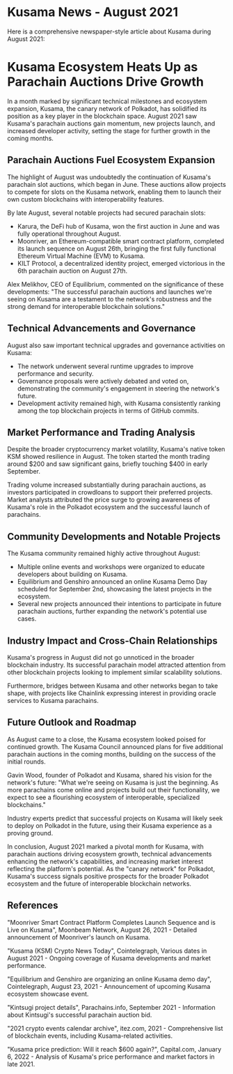 # Kusama News - August 2021

Here is a comprehensive newspaper-style article about Kusama during August 2021:

# Kusama Ecosystem Heats Up as Parachain Auctions Drive Growth

In a month marked by significant technical milestones and ecosystem expansion,
Kusama, the canary network of Polkadot, has solidified its position as a key
player in the blockchain space. August 2021 saw Kusama's parachain auctions gain
momentum, new projects launch, and increased developer activity, setting the
stage for further growth in the coming months.

## Parachain Auctions Fuel Ecosystem Expansion

The highlight of August was undoubtedly the continuation of Kusama's parachain
slot auctions, which began in June. These auctions allow projects to compete for
slots on the Kusama network, enabling them to launch their own custom
blockchains with interoperability features.

By late August, several notable projects had secured parachain slots:

- Karura, the DeFi hub of Kusama, won the first auction in June and was fully
  operational throughout August.
- Moonriver, an Ethereum-compatible smart contract platform, completed its
  launch sequence on August 26th, bringing the first fully functional Ethereum
  Virtual Machine (EVM) to Kusama.
- KILT Protocol, a decentralized identity project, emerged victorious in the 6th
  parachain auction on August 27th.

Alex Melikhov, CEO of Equilibrium, commented on the significance of these
developments: "The successful parachain auctions and launches we're seeing on
Kusama are a testament to the network's robustness and the strong demand for
interoperable blockchain solutions."

## Technical Advancements and Governance

August also saw important technical upgrades and governance activities on
Kusama:

- The network underwent several runtime upgrades to improve performance and
  security.
- Governance proposals were actively debated and voted on, demonstrating the
  community's engagement in steering the network's future.
- Development activity remained high, with Kusama consistently ranking among the
  top blockchain projects in terms of GitHub commits.

## Market Performance and Trading Analysis

Despite the broader cryptocurrency market volatility, Kusama's native token KSM
showed resilience in August. The token started the month trading around $200 and
saw significant gains, briefly touching $400 in early September.

Trading volume increased substantially during parachain auctions, as investors
participated in crowdloans to support their preferred projects. Market analysts
attributed the price surge to growing awareness of Kusama's role in the Polkadot
ecosystem and the successful launch of parachains.

## Community Developments and Notable Projects

The Kusama community remained highly active throughout August:

- Multiple online events and workshops were organized to educate developers
  about building on Kusama.
- Equilibrium and Genshiro announced an online Kusama Demo Day scheduled for
  September 2nd, showcasing the latest projects in the ecosystem.
- Several new projects announced their intentions to participate in future
  parachain auctions, further expanding the network's potential use cases.

## Industry Impact and Cross-Chain Relationships

Kusama's progress in August did not go unnoticed in the broader blockchain
industry. Its successful parachain model attracted attention from other
blockchain projects looking to implement similar scalability solutions.

Furthermore, bridges between Kusama and other networks began to take shape, with
projects like Chainlink expressing interest in providing oracle services to
Kusama parachains.

## Future Outlook and Roadmap

As August came to a close, the Kusama ecosystem looked poised for continued
growth. The Kusama Council announced plans for five additional parachain
auctions in the coming months, building on the success of the initial rounds.

Gavin Wood, founder of Polkadot and Kusama, shared his vision for the network's
future: "What we're seeing on Kusama is just the beginning. As more parachains
come online and projects build out their functionality, we expect to see a
flourishing ecosystem of interoperable, specialized blockchains."

Industry experts predict that successful projects on Kusama will likely seek to
deploy on Polkadot in the future, using their Kusama experience as a proving
ground.

In conclusion, August 2021 marked a pivotal month for Kusama, with parachain
auctions driving ecosystem growth, technical advancements enhancing the
network's capabilities, and increasing market interest reflecting the platform's
potential. As the "canary network" for Polkadot, Kusama's success signals
positive prospects for the broader Polkadot ecosystem and the future of
interoperable blockchain networks.

## References

"Moonriver Smart Contract Platform Completes Launch Sequence and is Live on
Kusama", Moonbeam Network, August 26, 2021 - Detailed announcement of
Moonriver's launch on Kusama.

"Kusama (KSM) Crypto News Today", Cointelegraph, Various dates in August 2021 -
Ongoing coverage of Kusama developments and market performance.

"Equilibrium and Genshiro are organizing an online Kusama demo day",
Cointelegraph, August 23, 2021 - Announcement of upcoming Kusama ecosystem
showcase event.

"Kintsugi project details", Parachains.info, September 2021 - Information about
Kintsugi's successful parachain auction bid.

"2021 crypto events calendar archive", itez.com, 2021 - Comprehensive list of
blockchain events, including Kusama-related activities.

"Kusama price prediction: Will it reach $600 again?", Capital.com, January 6,
2022 - Analysis of Kusama's price performance and market factors in late 2021.
